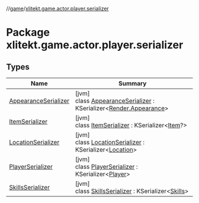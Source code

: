 //[game](../../index.md)/[xlitekt.game.actor.player.serializer](index.md)

# Package xlitekt.game.actor.player.serializer

## Types

| Name | Summary |
|---|---|
| [AppearanceSerializer](-appearance-serializer/index.md) | [jvm]<br>class [AppearanceSerializer](-appearance-serializer/index.md) : KSerializer&lt;[Render.Appearance](../xlitekt.game.actor.render/-render/-appearance/index.md)&gt; |
| [ItemSerializer](-item-serializer/index.md) | [jvm]<br>class [ItemSerializer](-item-serializer/index.md) : KSerializer&lt;[Item](../xlitekt.game.content.item/-item/index.md)?&gt; |
| [LocationSerializer](-location-serializer/index.md) | [jvm]<br>class [LocationSerializer](-location-serializer/index.md) : KSerializer&lt;[Location](../xlitekt.game.world.map/-location/index.md)&gt; |
| [PlayerSerializer](-player-serializer/index.md) | [jvm]<br>class [PlayerSerializer](-player-serializer/index.md) : KSerializer&lt;[Player](../xlitekt.game.actor.player/-player/index.md)&gt; |
| [SkillsSerializer](-skills-serializer/index.md) | [jvm]<br>class [SkillsSerializer](-skills-serializer/index.md) : KSerializer&lt;[Skills](../xlitekt.game.content.skill/-skills/index.md)&gt; |
